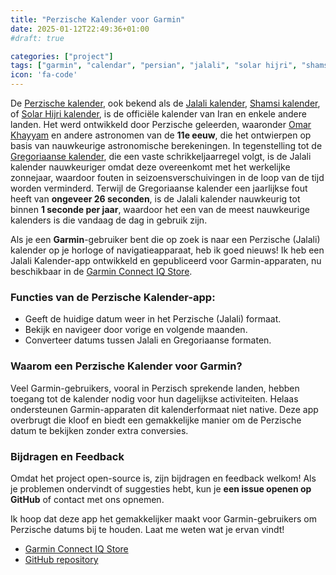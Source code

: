 ```yaml
---
title: "Perzische Kalender voor Garmin"
date: 2025-01-12T22:49:36+01:00
#draft: true

categories: ["project"]
tags: ["garmin", "calendar", "persian", "jalali", "solar hijri", "shamsi", "omar khayyam", "app", "connect iq", "open-source", "monkey-c"]
icon: 'fa-code'
---
```

De [Perzische kalender](https://en.wikipedia.org/wiki/Solar_Hijri_calendar), ook bekend als de [Jalali kalender](https://en.wikipedia.org/wiki/Jalali_calendar), [Shamsi kalender](https://en.wikipedia.org/wiki/Solar_Hijri_calendar), of [Solar Hijri kalender](https://en.wikipedia.org/wiki/Solar_Hijri_calendar), is de officiële kalender van Iran en enkele andere landen. Het werd ontwikkeld door Perzische geleerden, waaronder [Omar Khayyam](https://en.wikipedia.org/wiki/Omar_Khayyam) en andere astronomen van de **11e eeuw**, die het ontwierpen op basis van nauwkeurige astronomische berekeningen. In tegenstelling tot de [Gregoriaanse kalender](https://en.wikipedia.org/wiki/Gregorian_calendar), die een vaste schrikkeljaarregel volgt, is de Jalali kalender nauwkeuriger omdat deze overeenkomt met het werkelijke zonnejaar, waardoor fouten in seizoensverschuivingen in de loop van de tijd worden verminderd. Terwijl de Gregoriaanse kalender een jaarlijkse fout heeft van **ongeveer 26 seconden**, is de Jalali kalender nauwkeurig tot binnen **1 seconde per jaar**, waardoor het een van de meest nauwkeurige kalenders is die vandaag de dag in gebruik zijn.

Als je een **Garmin**-gebruiker bent die op zoek is naar een Perzische (Jalali) kalender op je horloge of navigatieapparaat, heb ik goed nieuws! Ik heb een Jalali Kalender-app ontwikkeld en gepubliceerd voor Garmin-apparaten, nu beschikbaar in de [Garmin Connect IQ Store](https://apps.garmin.com/developer/763f08dc-2be1-402f-b9b3-f3861b4df947/apps).

<!--more-->

### Functies van de Perzische Kalender-app:

- Geeft de huidige datum weer in het Perzische (Jalali) formaat.
- Bekijk en navigeer door vorige en volgende maanden.
- Converteer datums tussen Jalali en Gregoriaanse formaten.

### Waarom een Perzische Kalender voor Garmin?

Veel Garmin-gebruikers, vooral in Perzisch sprekende landen, hebben toegang tot de kalender nodig voor hun dagelijkse activiteiten. Helaas ondersteunen Garmin-apparaten dit kalenderformaat niet native. Deze app overbrugt die kloof en biedt een gemakkelijke manier om de Perzische datum te bekijken zonder extra conversies.

### Bijdragen en Feedback

Omdat het project open-source is, zijn bijdragen en feedback welkom! Als je problemen ondervindt of suggesties hebt, kun je **een issue openen op GitHub** of contact met ons opnemen.

Ik hoop dat deze app het gemakkelijker maakt voor Garmin-gebruikers om Perzische datums bij te houden. Laat me weten wat je ervan vindt!

- [Garmin Connect IQ Store](https://apps.garmin.com/developer/763f08dc-2be1-402f-b9b3-f3861b4df947/apps)
- [GitHub repository](https://github.com/mirmousaviii/Persian-Calendar-for-Garmin-Watch)